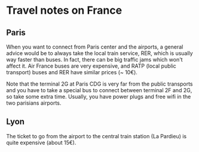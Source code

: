 Travel notes on France
======================

## Paris

When you want to connect from Paris center and the airports, a general advice would be to always take the local train service, RER, which is usually way faster than buses. In fact, there can be big traffic jams which won't affect it. Air France buses are very expensive, and RATP (local public transport) buses and RER have similar prices (~ 10€).

Note that the terminal 2G at Paris CDG is very far from the public transports and you have to take a special bus to connect between terminal 2F and 2G, so take some extra time. Usually, you have power plugs and free wifi in the two parisians airports.


## Lyon

The ticket to go from the airport to the central train station (La Pardieu) is quite expensive (about 15€).
